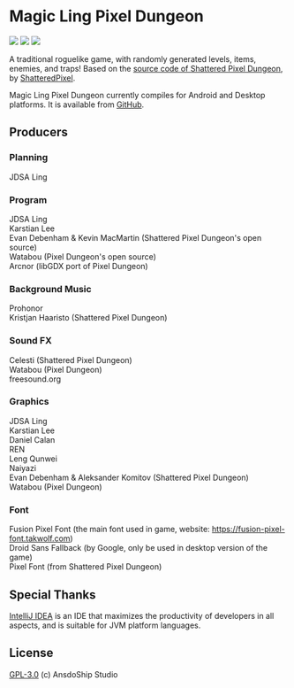 # Magic Ling Pixel Dungeon

[![](https://img.shields.io/badge/join-QQ%20group-brightgreen?style=for-the-badge&logo=tencentqq)](https://jq.qq.com/?_wv=1027&k=R7ZXeEQM)
![](https://img.shields.io/github/repo-size/AnsdoShip/magic-ling-pixel-dungeon?style=for-the-badge&color=%23F8BBD0)
![](https://img.shields.io/github/release/AnsdoShip/magic-ling-pixel-dungeon?style=for-the-badge&color=%235C6BC0&label=0.6)

A traditional roguelike game, with randomly generated levels, items, enemies, and traps! Based on the [source code of Shattered Pixel Dungeon](https://github.com/00-Evan/shattered-pixel-dungeon), by [ShatteredPixel](https://shatteredpixel.com).

Magic Ling Pixel Dungeon currently compiles for Android and Desktop platforms. It is available from [GitHub](https://github.com/AnsdoShip/magic-ling-pixel-dungeon/releases).

## Producers
### Planning
JDSA Ling
### Program
JDSA Ling  
Karstian Lee  
Evan Debenham & Kevin MacMartin (Shattered Pixel Dungeon's open source)  
Watabou (Pixel Dungeon's open source)  
Arcnor (libGDX port of Pixel Dungeon)
### Background Music
Prohonor  
Kristjan Haaristo (Shattered Pixel Dungeon)
### Sound FX
Celesti (Shattered Pixel Dungeon)  
Watabou (Pixel Dungeon)  
freesound.org
### Graphics  
JDSA Ling  
Karstian Lee  
Daniel Calan  
REN  
Leng Qunwei  
Naiyazi  
Evan Debenham & Aleksander Komitov (Shattered Pixel Dungeon)  
Watabou (Pixel Dungeon)
### Font
Fusion Pixel Font (the main font used in game, website: https://fusion-pixel-font.takwolf.com)  
Droid Sans Fallback (by Google, only be used in desktop version of the game)  
Pixel Font (from Shattered Pixel Dungeon)

## Special Thanks
[IntelliJ IDEA](https://en.wikipedia.org/wiki/IntelliJ_IDEA) is an IDE that maximizes the productivity of developers in all aspects, and is suitable for JVM platform languages.

## License
[GPL-3.0](https://github.com/AnsdoShip/carbonized-pixel-dungeon/blob/main/LICENSE.txt) (c) AnsdoShip Studio
